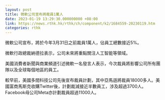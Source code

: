 ```yaml
---
layout: post
title: 微軟公司宣布將裁員1萬人
date: 2023-01-19 13:29:30.000000000 +08:00
link: https://news.rthk.hk/rthk/ch/component/k2/1684559-20230119.htm
categories: rthk
---
```


微軟公司宣布，將於今年3月31日之前裁員1萬人，佔員工總數接近5%。

微軟行政總裁納德拉表示，公司未來將重點關注人工智能等領域。

美國消費者新聞與商業頻道引述微軟一名發言人表示，今次裁員將影響公司所有團隊以及全球每個地區的員工。

較早前，美國多間科技公司先後宣布裁員計劃，其中亞馬遜將裁員18000多人。美國富商馬斯克收購Twitter後，計劃裁減接近半數員工，涉及超過3700人。Facebook母公司Meta亦計劃裁員超過11000人。
